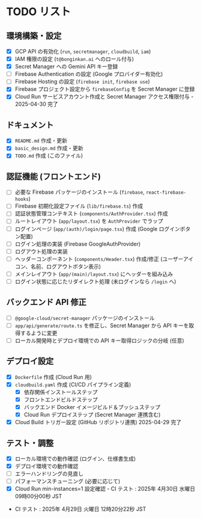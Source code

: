 # TODO リスト

## 環境構築・設定

-   [x] GCP API の有効化 (`run`, `secretmanager`, `cloudbuild`, `iam`)
-   [x] IAM 権限の設定 (`t@bonginkan.ai` へのロール付与)
-   [x] Secret Manager への Gemini API キー登録
-   [ ] Firebase Authentication の設定 (Google プロバイダー有効化)
-   [ ] Firebase Hosting の設定 (`firebase init`, `firebase use`)
-   [x] Firebase プロジェクト設定から `firebaseConfig` を Secret Manager に登録
-   [x] Cloud Run サービスアカウント作成と Secret Manager アクセス権限付与 - 2025-04-30 完了

## ドキュメント

-   [x] `README.md` 作成・更新
-   [x] `basic_design.md` 作成・更新
-   [x] `TODO.md` 作成 (このファイル)

## 認証機能 (フロントエンド)

-   [ ] 必要な Firebase パッケージのインストール (`firebase`, `react-firebase-hooks`)
-   [ ] Firebase 初期化設定ファイル (`lib/firebase.ts`) 作成
-   [ ] 認証状態管理コンテキスト (`components/AuthProvider.tsx`) 作成
-   [ ] ルートレイアウト (`app/layout.tsx`) を `AuthProvider` でラップ
-   [ ] ログインページ (`app/(auth)/login/page.tsx`) 作成 (Google ログインボタン配置)
-   [ ] ログイン処理の実装 (Firebase GoogleAuthProvider)
-   [ ] ログアウト処理の実装
-   [ ] ヘッダーコンポーネント (`components/Header.tsx`) 作成/修正 (ユーザーアイコン、名前、ログアウトボタン表示)
-   [ ] メインレイアウト (`app/(main)/layout.tsx`) にヘッダーを組み込み
-   [ ] ログイン状態に応じたリダイレクト処理 (未ログインなら `/login` へ)

## バックエンド API 修正

-   [ ] `@google-cloud/secret-manager` パッケージのインストール
-   [ ] `app/api/generate/route.ts` を修正し、Secret Manager から API キーを取得するように変更
-   [ ] ローカル開発時とデプロイ環境での API キー取得ロジックの分岐 (任意)

## デプロイ設定

-   [x] `Dockerfile` 作成 (Cloud Run 用)
-   [x] `cloudbuild.yaml` 作成 (CI/CD パイプライン定義)
    -   [x] 依存関係インストールステップ
    -   [x] フロントエンドビルドステップ
    -   [x] バックエンド Docker イメージビルド＆プッシュステップ
    -   [x] Cloud Run デプロイステップ (Secret Manager 連携含む)
-   [x] Cloud Build トリガー設定 (GitHub リポジトリ連携) 2025-04-29 完了

## テスト・調整

-   [x] ローカル環境での動作確認 (ログイン、仕様書生成)
-   [x] デプロイ環境での動作確認
-   [ ] エラーハンドリングの見直し
-   [ ] パフォーマンスチューニング (必要に応じて)
-   [x] Cloud Run min-instances=1 設定確認 - CI テスト : 2025年 4月30日 水曜日 09時00分00秒 JST
- CI テスト : 2025年 4月29日 火曜日 12時20分22秒 JST
